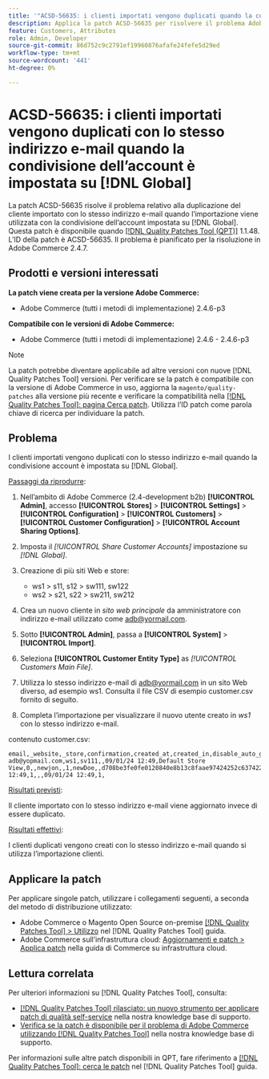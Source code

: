 ```yaml
---
title: '"ACSD-56635: i clienti importati vengono duplicati quando la condivisione account è impostata su [!DNL Global]'''
description: Applica la patch ACSD-56635 per risolvere il problema Adobe Commerce, se il cliente importato viene duplicato con lo stesso indirizzo e-mail quando l’importazione viene utilizzata con la condivisione dell’account impostata su [!DNL Global].
feature: Customers, Attributes
role: Admin, Developer
source-git-commit: 86d752c9c2791ef19960876afafe24fefe5d29ed
workflow-type: tm+mt
source-wordcount: '441'
ht-degree: 0%

---
```


# ACSD-56635: i clienti importati vengono duplicati con lo stesso indirizzo e-mail quando la condivisione dell’account è impostata su [!DNL Global]

La patch ACSD-56635 risolve il problema relativo alla duplicazione del cliente importato con lo stesso indirizzo e-mail quando l’importazione viene utilizzata con la condivisione dell’account impostata su [!DNL Global]. Questa patch è disponibile quando [[!DNL Quality Patches Tool (QPT)]](/help/announcements/adobe-commerce-announcements/magento-quality-patches-released-new-tool-to-self-serve-quality-patches.md) 1.1.48. L’ID della patch è ACSD-56635. Il problema è pianificato per la risoluzione in Adobe Commerce 2.4.7.

## Prodotti e versioni interessati

**La patch viene creata per la versione Adobe Commerce:**

* Adobe Commerce (tutti i metodi di implementazione) 2.4.6-p3

**Compatibile con le versioni di Adobe Commerce:**

* Adobe Commerce (tutti i metodi di implementazione) 2.4.6 - 2.4.6-p3

>[!NOTE]
>
>La patch potrebbe diventare applicabile ad altre versioni con nuove [!DNL Quality Patches Tool] versioni. Per verificare se la patch è compatibile con la versione di Adobe Commerce in uso, aggiorna la `magento/quality-patches` alla versione più recente e verificare la compatibilità nella [[!DNL Quality Patches Tool]: pagina Cerca patch](https://experienceleague.adobe.com/tools/commerce-quality-patches/index.html). Utilizza l’ID patch come parola chiave di ricerca per individuare la patch.

## Problema

I clienti importati vengono duplicati con lo stesso indirizzo e-mail quando la condivisione account è impostata su [!DNL Global].

<u>Passaggi da riprodurre</u>:

1. Nell’ambito di Adobe Commerce (2.4-development b2b) **[!UICONTROL Admin]**, accesso **[!UICONTROL Stores]** > **[!UICONTROL Settings]** > **[!UICONTROL Configuration]** > **[!UICONTROL Customers]** > **[!UICONTROL Customer Configuration]** > **[!UICONTROL Account Sharing Options]**.
1. Imposta il *[!UICONTROL Share Customer Accounts]* impostazione su *[!DNL Global]*.
1. Creazione di più siti Web e store:

   * ws1 > s11, s12 > sw111, sw122
   * ws2 > s21, s22 > sw211, sw212

1. Crea un nuovo cliente in *sito web principale* da amministratore con indirizzo e-mail utilizzato come <adb@yormail.com>.
1. Sotto **[!UICONTROL Admin]**, passa a **[!UICONTROL System]** > **[!UICONTROL Import]**.
1. Seleziona **[!UICONTROL Customer Entity Type]** as *[!UICONTROL Customers Main File]*.
1. Utilizza lo stesso indirizzo e-mail di <adb@yormail.com> in un sito Web diverso, ad esempio ws1. Consulta il file CSV di esempio customer.csv fornito di seguito.
1. Completa l’importazione per visualizzare il nuovo utente creato in *ws1* con lo stesso indirizzo e-mail.

contenuto customer.csv:

```
email,_website,_store,confirmation,created_at,created_in,disable_auto_group_change,dob,firstname,gender,group_id,lastname,middlename,password_hash,prefix,rp_token,rp_token_created_at,store_id,suffix,taxvat,updated_at,website_id,password
adb@yopmail.com,ws1,sv111,,09/01/24 12:49,Default Store View,0,,newjon,,1,newDoe,,d708be3fe0fe0120840e8b13c8faae97424252c6374227ff59c05814f1aecd79:mgLqkqgTwLPLlCljzvF8hp67fNOOvOZb:1,,07e71459c137f4da15292134ff459cba,30/10/15 12:49,1,,,09/01/24 12:49,1,
```

<u>Risultati previsti</u>:

Il cliente importato con lo stesso indirizzo e-mail viene aggiornato invece di essere duplicato.

<u>Risultati effettivi</u>:

I clienti duplicati vengono creati con lo stesso indirizzo e-mail quando si utilizza l’importazione clienti.

## Applicare la patch

Per applicare singole patch, utilizzare i collegamenti seguenti, a seconda del metodo di distribuzione utilizzato:

* Adobe Commerce o Magento Open Source on-premise [[!DNL Quality Patches Tool] > Utilizzo](https://experienceleague.adobe.com/docs/commerce-operations/tools/quality-patches-tool/usage.html) nel [!DNL Quality Patches Tool] guida.
* Adobe Commerce sull’infrastruttura cloud: [Aggiornamenti e patch > Applica patch](https://experienceleague.adobe.com/docs/commerce-cloud-service/user-guide/develop/upgrade/apply-patches.html) nella guida di Commerce su infrastruttura cloud.

## Lettura correlata

Per ulteriori informazioni su [!DNL Quality Patches Tool], consulta:

* [[!DNL Quality Patches Tool] rilasciato: un nuovo strumento per applicare patch di qualità self-service](/help/announcements/adobe-commerce-announcements/magento-quality-patches-released-new-tool-to-self-serve-quality-patches.md) nella nostra knowledge base di supporto.
* [Verifica se la patch è disponibile per il problema di Adobe Commerce utilizzando [!DNL Quality Patches Tool]](/help/support-tools/patches-available-in-qpt-tool/check-patch-for-magento-issue-with-magento-quality-patches.md) nella nostra knowledge base di supporto.

Per informazioni sulle altre patch disponibili in QPT, fare riferimento a [[!DNL Quality Patches Tool]: cerca le patch](https://experienceleague.adobe.com/tools/commerce-quality-patches/index.html) nel [!DNL Quality Patches Tool] guida.
